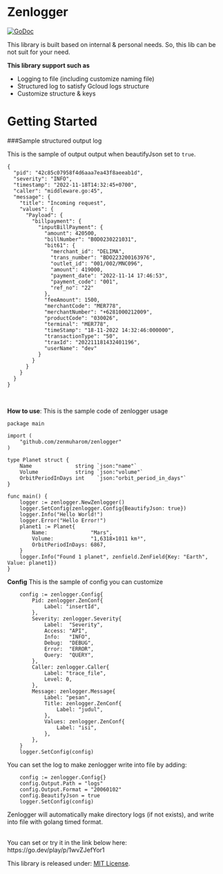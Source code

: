 # Zenlogger
[![GoDoc][doc-img]][doc]

This library is built based on internal & personal needs.
So, this lib can be not suit for your need.



**This library support such as**
- Logging to file (including customize naming file)
- Structured log to satisfy Gcloud logs structure 
- Customize structure & keys

# Getting Started

###Sample structured output log

This is the sample of output output when beautifyJson set to `true`.
```
{
  "pid": "42c85c07958f4d6aaa7ea43f8aeeab1d",
  "severity": "INFO",
  "timestamp": "2022-11-18T14:32:45+0700",
  "caller": "middleware.go:45",
  "message": {
    "title": "Incoming request",
    "values": {
      "Payload": {
        "billpayment": {
          "inputBillPayment": {
            "amount": 420500,
            "billNumber": "B0D0230221031",
            "bit61": {
              "merchant_id": "DELIMA",
              "trans_number": "BDO223200163976",
              "outlet_id": "001/002/MNC096",
              "amount": 419000,
              "payment_date": "2022-11-14 17:46:53",
              "payment_code": "001",
              "ref_no": "22"
            },
            "feeAmount": 1500,
            "merchantCode": "MER778",
            "merchantNumber": "+6281000212009",
            "productCode": "030026",
            "terminal": "MER778",
            "timeStamp": "18-11-2022 14:32:46:000000",
            "transactionType": "50",
            "traxId": "202211181432401196",
            "userName": "dev"
          }
        }
      }
    }
  }
}
```

<br/>
    
**How to use**:
This is the sample code of zenlogger usage
```
package main

import (
	"github.com/zenmuharom/zenlogger"
)

type Planet struct {
	Name              string `json:"name"`
	Volume            string `json:"volume"`
	OrbitPeriodInDays int    `json:"orbit_period_in_days"`
}

func main() {
	logger := zenlogger.NewZenlogger()
	logger.SetConfig(zenlogger.Config{BeautifyJson: true})
	logger.Info("Hello World!")
	logger.Error("Hello Error!")
	planet1 := Planet{
		Name:              "Mars",
		Volume:            "1,6318×1011 km³",
		OrbitPeriodInDays: 6867,
	}
	logger.Info("Found 1 planet", zenfield.ZenField{Key: "Earth", Value: planet1})
}

```

**Config**
This is the sample of config you can customize
```
	config := zenlogger.Config{
		Pid: zenlogger.ZenConf{
			Label: "insertId",
		},
		Severity: zenlogger.Severity{
			Label:  "Severity",
			Access: "API",
			Info:   "INFO",
			Debug:  "DEBUG",
			Error:  "ERROR",
			Query:  "QUERY",
		},
		Caller: zenlogger.Caller{
			Label: "trace_file",
			Level: 0,
		},
		Message: zenlogger.Message{
			Label: "pesan",
			Title: zenlogger.ZenConf{
				Label: "judul",
			},
			Values: zenlogger.ZenConf{
				Label: "isi",
			},
		},		
	}
	logger.SetConfig(config)
```

You can set the log to make zenlogger write into file by adding:
```
	config := zenlogger.Config{}
	config.Output.Path = "logs"
	config.Output.Format = "20060102"
	config.BeautifyJson = true
	logger.SetConfig(config)
```
Zenlogger will automatically make directory logs (if not exists), and write into file with golang timed format.

<br/>
You can set or try it in the link below here: 
https://go.dev/play/p/1wvZJefYor1

This library is released under:
[MIT License](LICENSE.txt).

[doc-img]: https://pkg.go.dev/badge/zenmuharom/zenlogger
[doc]: https://pkg.go.dev/github.com/zenmuharom/zenlogger